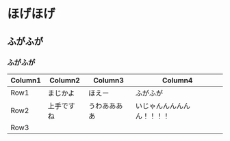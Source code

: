 # ほげほげ

## ふがふが

### ふがふが




| Column1 | Column2    | Column3      | Column4                    |
| ------- | ---------- | ------------ | -------------------------- |
| Row1    | まじかよ   | ほえー       | ふがふが                   |
| Row2    | 上手ですね | うわああああ | いじゃんんんんんん！！！！ |
| Row3    |            |              |                            |
